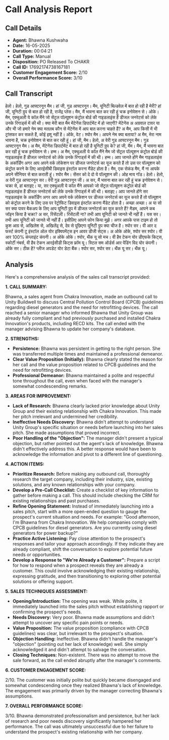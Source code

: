# Call Analysis Report

## Call Details

- **Agent:** Bhawna Kushwaha
- **Date:** 16-05-2025
- **Duration:** 00:04:21
- **Call Type:** Manual
- **Disposition:** PO Released To CHAKR
- **Call ID:** 17692174738167181
- **Customer Engagement Score:** 2/10
- **Overall Performance Score:** 3/10

## Call Transcript

हेलो। हेलो, गुड आफ्टरनून मैम। हां जी, गुड आफ्टरनून। मैम, यूनिटी बिल्डवेल में बात हो रही है मेरी? हां जी, यूनिटी ग्रुप से बात हो रही है, राजेंद्र प्लेस। मैम, मैं भावना बात कर रही हूं चक्र इनोवेशन से। ओके। मैम, एक्चुअली ये कॉल मैंने जो सेंट्रल पॉल्यूशन कंट्रोल बोर्ड की गाइडलाइंस हैं डीजल जनरेटर्स को लेके उनके रिगार्ड्स में की थी। क्या मेरी बात मैम मेंटेनेंस डिपार्टमेंट में हो जाएगी? मेंटेनेंस अ अग्रवाल टावर या और भी जो हमारे नेम क्या मतलब कौन से मेंटेनेंस में आप बात करना चाहते हैं? अ मैम, आप किसी में भी ट्रांसफर कर सकते हैं, कोई इशू नहीं है। ओके, वेट। श्योर मैम। आपने नेम क्या बताया? अ मैम, मेरा नाम भावना है, चक्र इनोवेशन से बात कर रही हूं। हां जी, मैम। हेलो, अ वेरी गुड आफ्टरनून मैम। गुड आफ्टरनून मैम। अ मैम, मेंटेनेंस डिपार्टमेंट में बात हो रही है यूनिटी ग्रुप के? हां जी, मैम। मैम, मैं भावना बात कर रही हूं चक्र इनोवेशन से। हम्म। अ मैम, एक्चुअली ये कॉल मैंने मैम जो सेंट्रल पॉल्यूशन कंट्रोल बोर्ड की गाइडलाइंस हैं डीजल जनरेटर्स को लेके उनके रिगार्ड्स में की थी। हम्म। आप जानते होंगे मैम गाइडलाइंस के अकॉर्डिंग अगर आप अपने वर्क लोकेशन पर डीजल जनरेटर्स का यूज करते हैं तो उस पर पॉल्यूशन को कंट्रोल करने के लिए आरईसीबी डिवाइस इंस्टॉल करना मैंडेट होता है। मैम, एक सेकंड मैम, मैं ना आपके अपने सीनियर से बात कराती हूं। श्योर मैम। सेंसर को दे दो ये पॉल्यूशन की। ओह माय गॉड। हेलो। हेलो, अ वेरी गुड आफ्टरनून सर। वेरी गुड आफ्टरनून जी। अ सर, मैं भावना बात कर रही हूं चक्र इनोवेशन से। चक्रा से, हां बताइए। या, सर एक्चुअली ये कॉल मैंने आपको जो सेंट्रल पॉल्यूशन कंट्रोल बोर्ड की गाइडलाइंस हैं डीजल जनरेटर्स को लेके उनके रिगार्ड्स में की थी। बताइए। आप जानते होंगे सर गाइडलाइंस के अकॉर्डिंग अगर आप अपने वर्क लोकेशन पर डीजल जनरेटर्स का यूज करते हैं तो पॉल्यूशन को कंट्रोल करने के लिए उस पर रेट्रोफिट डिवाइस इंस्टॉल करना मैंडेट होता है। अच्छा अच्छा। अ या सो सर क्या पावर बैकअप के लिए आप यूनिटी ग्रुप में डीजल जनरेटर्स का यूज करते हैं? मैडम, आपने कब जॉइन किया है चक्रा? अ सर, रिसेंटली। रिसेंटली ना? तभी आप यूनिटी को जानते भी नहीं हैं। यस सर। तभी आप यूनिटी को जानते भी नहीं हैं। इसीलिए आपने फोन किया मुझे। अगर आपके पास टाइम हो तो कुश आग्र से, अखिलेश से, अखिलेंद्र से, देव से पूछिएगा यूनिटी ग्रुप क्या चीज है। श्योर सर। वी आर द फर्स्ट कंपनी टू इंस्टॉल ऑल योर इक्विपमेंट्स इन आवर डीजी सेट्स। अ ओके ओके, श्योर सर श्योर। वी आर 100% कंप्लाइंट कंपनी। अ ओके ओके। श्योर, थैंक यू सो मच। वी हैव टेकन योर डीएफके किट्स, स्कोर्टी नंबर्स, वी हैव टेकन आरईसीडी किट्स फ्रॉम यू। स्टिल सम ऑर्डर्स आर पेंडिंग विद योर कंपनी। ओके सर। ठीक है? प्लीज अपडेट योर डेटा बैंक। श्योर सर, श्योर सर। थैंक यू सर। थैंक यू।

## Analysis

Here's a comprehensive analysis of the sales call transcript provided:

**1. CALL SUMMARY:**

Bhawna, a sales agent from Chakra Innovation, made an outbound call to Unity Buildwell to discuss Central Pollution Control Board (CPCB) guidelines regarding diesel generators and the need for retrofitting devices. The call reached a senior manager who informed Bhawna that Unity Group was already fully compliant and had previously purchased and installed Chakra Innovation's products, including RECD kits. The call ended with the manager advising Bhawna to update her company's database.

**2. STRENGTHS:**

*   **Persistence:** Bhawna was persistent in getting to the right person. She was transferred multiple times and maintained a professional demeanor.
*   **Clear Value Proposition (Initially):** Bhawna clearly stated the reason for her call and the value proposition related to CPCB guidelines and the need for retrofitting devices.
*   **Professional Demeanor:** Bhawna maintained a polite and respectful tone throughout the call, even when faced with the manager's somewhat condescending remarks.

**3. AREAS FOR IMPROVEMENT:**

*   **Lack of Research:** Bhawna clearly lacked prior knowledge about Unity Group and their existing relationship with Chakra Innovation. This made her pitch irrelevant and undermined her credibility.
*   **Ineffective Needs Discovery:** Bhawna didn't attempt to understand Unity Group's specific situation or needs before launching into her sales pitch. She made assumptions that proved incorrect.
*   **Poor Handling of the "Objection":** The manager didn't present a typical objection, but rather pointed out the agent's lack of knowledge. Bhawna didn't effectively address this. A better response would have been to acknowledge the information and pivot to a different line of questioning.

**4. ACTION ITEMS:**

*   **Prioritize Research:** Before making any outbound call, thoroughly research the target company, including their industry, size, existing solutions, and any known relationships with your company.
*   **Develop a Pre-Call Checklist:** Create a checklist of key information to gather before making a call. This should include checking the CRM for existing relationships and past purchases.
*   **Refine Opening Statement:** Instead of immediately launching into a sales pitch, start with a more open-ended question to gauge the prospect's current situation and needs. For example: "Good afternoon, I'm Bhawna from Chakra Innovation. We help companies comply with CPCB guidelines for diesel generators. Are you currently using diesel generators for power backup?"
*   **Practice Active Listening:** Pay close attention to the prospect's responses and tailor your approach accordingly. If they indicate they are already compliant, shift the conversation to explore potential future needs or opportunities.
*   **Develop a Response to "We're Already a Customer":** Prepare a script for how to respond when a prospect reveals they are already a customer. This could involve acknowledging their existing relationship, expressing gratitude, and then transitioning to exploring other potential solutions or offering support.

**5. SALES TECHNIQUES ASSESSMENT:**

*   **Opening/Introduction:** The opening was weak. While polite, it immediately launched into the sales pitch without establishing rapport or confirming the prospect's needs.
*   **Needs Discovery:** Very poor. Bhawna made assumptions and didn't attempt to uncover any specific pain points or needs.
*   **Value Proposition:** The value proposition (compliance with CPCB guidelines) was clear, but irrelevant to the prospect's situation.
*   **Objection Handling:** Ineffective. Bhawna didn't handle the manager's "objection" (pointing out her lack of knowledge) well. She simply acknowledged it and didn't attempt to salvage the conversation.
*   **Closing Techniques:** Non-existent. There was no attempt to move the sale forward, as the call ended abruptly after the manager's comments.

**6. CUSTOMER ENGAGEMENT SCORE:**

2/10. The customer was initially polite but quickly became disengaged and somewhat condescending once they realized Bhawna's lack of knowledge. The engagement was primarily driven by the manager correcting Bhawna's assumptions.

**7. OVERALL PERFORMANCE SCORE:**

3/10. Bhawna demonstrated professionalism and persistence, but her lack of research and poor needs discovery significantly hampered her performance. The call was ultimately unsuccessful due to her failure to understand the prospect's existing relationship with her company.


